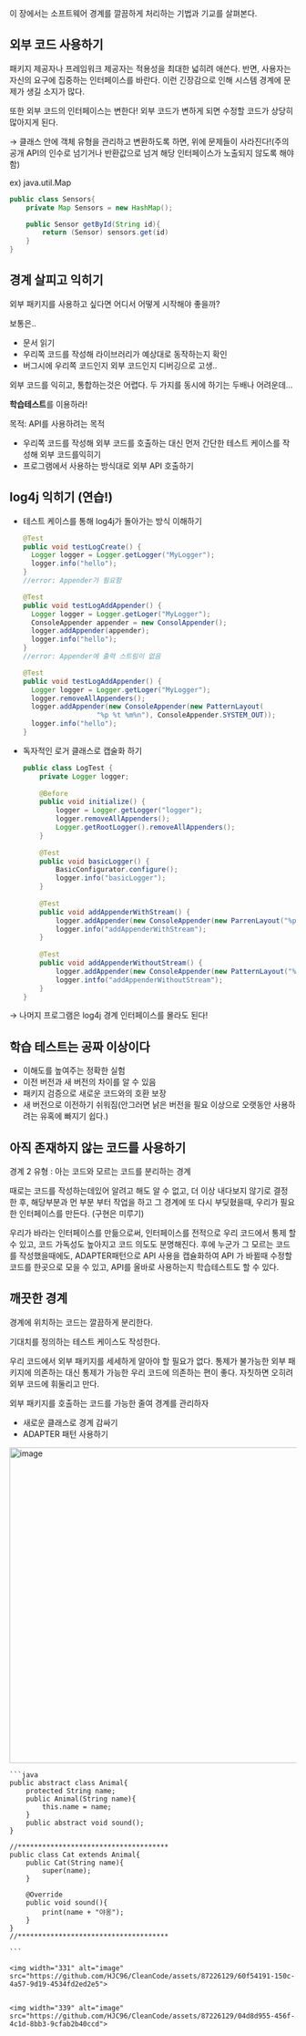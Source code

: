 이 장에서는 소프트웨어 경계를 깔끔하게 처리하는 기법과 기교를 살펴본다.

## 외부 코드 사용하기

패키지 제공자나 프레임워크 제공자는 적용성을 최대한 넓히려 애쓴다. 반면, 사용자는 자신의 요구에 집중하는 인터페이스를 바란다. 이런 긴장감으로 인해 시스템 경계에 문제가 생길 소지가 많다.

또한 외부 코드의 인터페이스는 변한다! 외부 코드가 변하게 되면 수정할 코드가 상당히 많아지게 된다.

→  클래스 안에 객체 유형을 관리하고 변환하도록 하면, 위에 문제들이 사라진다!(주의 공개 API의 인수로 넘기거나 반환값으로 넘겨 해당 인터페이스가 노출되지 않도록 해야 함)

ex) java.util.Map

```java
public class Sensors{
	private Map Sensors = new HashMap();

	public Sensor getById(String id){
		return (Sensor) sensors.get(id)
	}
}
```

## 경계 살피고 익히기

외부 패키지를 사용하고 싶다면 어디서 어떻게 시작해야 좋을까?

보통은.. 

- 문서 읽기
- 우리쪽 코드를 작성해 라이브러리가 예상대로 동작하는지 확인
- 버그시에 우리쪽 코드인지 외부 코드인지 디버깅으로 고생..

외부 코드를 익히고, 통합하는것은 어렵다. 두 가지를 동시에 하기는 두배나 어려운데… 

**학습테스트**를 이용하라!

목적: API를 사용하려는 목적

- 우리쪽 코드를 작성해 외부 코드를 호출하는 대신 먼저 간단한 테스트 케이스를 작성해 외부 코드를익히기
- 프로그램에서 사용하는 방식대로 외부 API 호출하기

## log4j 익히기 (연습!)

- 테스트 케이스를 통해 log4j가 돌아가는 방식 이해하기
    
    ```java
    @Test
    public void testLogCreate() {
      Logger logger = Logger.getLogger("MyLogger");
      logger.info("hello");
    }
    //error: Appender가 필요함
    
    @Test
    public void testLogAddAppender() {
      Logger logger = Logger.getLoger("MyLogger");
      ConsoleAppender appender = new ConsolAppender();
      logger.addAppender(appender);
      logger.info("hello");
    }
    //error: Appender에 출력 스트림이 없음
    
    @Test
    public void testLogAddAppender() {
      Logger logger = Logger.getLoger("MyLogger");
      logger.removeAllAppenders();
      logger.addAppender(new ConsoleAppender(new PatternLayout(
                      "%p %t %m%n"), ConsoleAppender.SYSTEM_OUT));
      logger.info("hello");
    }
    ```
    
- 독자적인 로거 클래스로 캡술화 하기
    
    ```java
    public class LogTest {
        private Logger logger;
        
        @Before
        public void initialize() {
            logger = Logger.getLogger("logger");
            logger.removeAllAppenders();
            Logger.getRootLogger().removeAllAppenders();
        }
        
        @Test
        public void basicLogger() {
            BasicConfigurator.configure();
            logger.info("basicLogger");
        }
        
        @Test
        public void addAppenderWithStream() {
            logger.addAppender(new ConsoleAppender(new ParrenLayout("%p %t %m%n"), ConsoleAppender.SYSTEM_OUT));
            logger.info("addAppenderWithStream");
        }
        
        @Test
        public void addAppenderWithoutStream() {
            logger.addAppender(new ConsoleAppender(new PatternLayout("%p %t %m%n")));
            logger.intfo("addAppenderWithoutStream");
        }
    }
    ```
    

→ 나머지 프로그램은 log4j 경계 인터페이스를 몰라도 된다!

## 학습 테스트는 공짜 이상이다

- 이해도를 높여주는 정확한 실험
- 이전 버전과 새 버전의 차이를 알 수 있음
- 패키지 검증으로 새로운 코드와의 호환 보장
- 새 버전으로 이전하기 쉬워짐(안그러면 낡은 버전을 필요 이상으로 오랫동안 사용하려는 유혹에 빠지기 쉽다.)

## 아직 존재하지 않는 코드를 사용하기

경계 2 유형 : 아는 코드와 모르는 코드를 분리하는 경계

때로는 코드를 작성하는데있어 알려고 해도 알 수 없고, 더 이상 내다보지 않기로 결정 한 후, 해당부분과 먼 부분 부터 작업을 하고 그 경계에 또 다시 부딪혔을때, 우리가 필요한 인터페이스를 만든다. (구현은 미루기)

우리가 바라는 인터페이스를 만듦으로써, 인터페이스를 전적으로 우리 코드에서 통제 할 수 있고, 코드 가독성도 높아지고 코드 의도도 분명해진다. 후에 누군가 그 모르는 코드를 작성했을때에도, ADAPTER패턴으로 API 사용을 캡슐화하여 API 가 바뀔때 수정할 코드를 한곳으로 모을 수 있고, API를 올바로 사용하는지 학습테스트도 할 수 있다. 

## 깨끗한 경계

경계에 위치하는 코드는 깔끔하게 분리한다.

기대치를 정의하는 테스트 케이스도 작성한다. 

우리 코드에서 외부 패키지를 세세하게 알아야 할 필요가 없다. 통제가 불가능한 외부 패키지에 의존하는 대신 통제가 가능한 우리 코드에 의존하는 편이 좋다. 자칫하면 오히려 외부 코드에 휘둘리고 만다. 

외부 패키지를 호출하는 코드를 가능한 줄여 경계를 관리하자

- 새로운 클래스로 경계 감싸기
- ADAPTER 패턴 사용하기
<img width="554" alt="image" src="https://github.com/HJC96/CleanCode/assets/87226129/05161900-8fc5-4f05-8bc0-b9589287b5c0">
    

    
    ```java
    public abstract class Animal{
    	protected String name;
    	public Animal(String name){
    		this.name = name;
    	}
    	public abstract void sound();
    }
    
    //*************************************
    public class Cat extends Animal{
    	public Cat(String name){
    		super(name);
    	}
    	
    	@Override
    	public void sound(){
    		print(name + "야옹");
    	}
    }
    //*************************************
    
    ```
    
    <img width="331" alt="image" src="https://github.com/HJC96/CleanCode/assets/87226129/60f54191-150c-4a57-9d19-4534fd2ed2e5">

    
    <img width="339" alt="image" src="https://github.com/HJC96/CleanCode/assets/87226129/04d8d955-456f-4c1d-8bb3-9cfab2b40ccd">
